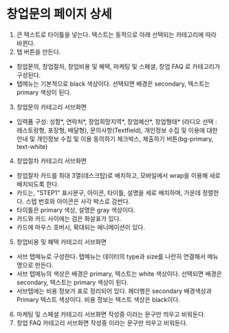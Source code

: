 # 창업문의 페이지 상세

1. 큰 텍스트로 타이틀을 넣는다. 텍스트는 동적으로 아래 선택되는 카테고리에 따라 바뀐다.
2. 탭 버튼을 만든다.

- 창업문의, 창업절차, 창업비용 및 혜택, 마케팅 및 스페셜, 창업 FAQ 로 카테고리가 구성된다.
- 탭메뉴는 기본적으로 black 색상이다. 선택되면 배경은 secondary, 텍스트는 primary 색상이 된다.

3. 창업문의 카테고리 서브화면

- 입력폼 구성: 성함*, 연락처*, 창업희망지역*, 창업예산*, 창업형태* (라디오 선택 : 레스토랑형, 포장형, 배달형), 문의사항(Textfield), 개인정보 수집 및 이용에 대한 안내 및 개인정보 수집 및 이용 동의하기 체크박스, 체출하기 버튼(bg-primary, text-white)

4. 창업절차 카테고리 서브화면

- 창업잘차 카드를 최대 3열(데스크탑)로 배치하고, 모바일에서 wrap을 이용해 새로 배치되도록 한다.
- 카드는, "STEP1" 표시문구, 아이콘, 타이틀, 설명을 세로 배치하며, 가운데 정렬한다. 스텝 번호와 아이콘은 사각 박스로 감싼다.
- 타이틀은 primary 색상, 설명은 gray 색상이다.
- 카드와 카드 사이에는 검은 화살표가 있다.
- 카드에 마우스 호버시, 확대되는 애니메이션이 있다.

5. 창업비용 및 혜택 카테고리 서브화면

- 서브 탭메뉴로 구성한다. 탭메뉴는 데이터의 type과 size를 나란히 연결해서 메뉴명으로 만든다.
- 서브 텝메뉴의 색상은 배경은 primary, 텍스트는 white 색상이다. 선택되면 배경은 secondary, 텍스트는 primary 색상이 된다.
- 서브탭에는 비용 정보가 표로 정리되어 있다. 헤더행은 secondary 배경색상과 Primary 텍스트 색상이다. 비용 정보는 텍스트 색상은 black이다.

6. 마케팅 및 스페셜 카테고리 서브화면
   작성중 이라는 문구만 띄우고 비워둔다.
7. 창업 FAQ 카테고리 서브화면
   작성중 이라는 문구만 띄우고 비워둔다.
